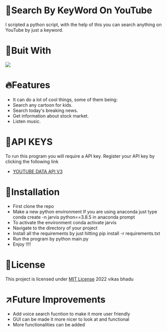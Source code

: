 # :mag_right:Search By KeyWord On YouTube
I scripted a python script, with the help of this you can search anything on YouTube by just a keyword.

# :hammer:Buit With
<img src="https://img.shields.io/badge/Python-FFD43B?style=for-the-badge&logo=python&logoColor=blue">

# :fire:Features
* It can do a lot of cool things, some of them being:
* Search any cartoon for kids.
* Search today's breaking news.
* Get information about stock market.
* Listen music.


# :pencil:API KEYS
To run this program you will require a API key. Register your API key by clicking the following link
* [YOUTUBE DATA API V3](https://developers.google.com/youtube/v3/getting-started)

# :pushpin:Installation
* First clone the repo
* Make a new python environment If you are using anaconda just type conda create -n jarvis python==3.8.5 in anaconda prompt
* To activate the environment conda activate jarvis
* Navigate to the directory of your project
* Install all the requirements by just hitting pip install -r requirements.txt
* Run the program by python main.py
* Enjoy !!!!

# :name_badge:License 
This project is licensed under [MIT License](https://github.com/beingvikasbhadu/Search-on-YouTube-by-Pyhon-Script/blob/master/LICENSE) 2022 vikas bhadu


# :arrow_upper_right:Future Improvements
* Add voice search fucntion to make it more user friendly
* GUI can be made it more nicer to look at and functional
* More functionalities can be added

